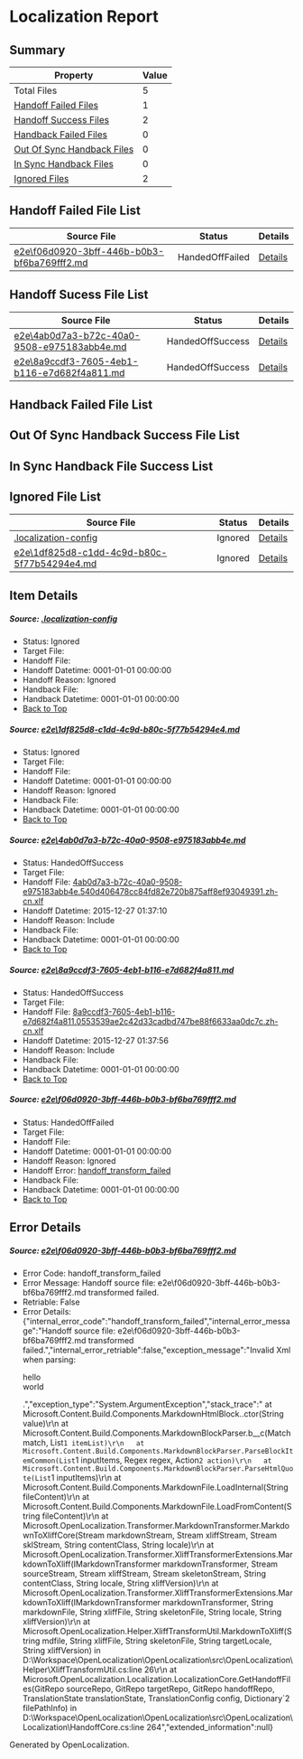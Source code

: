 # <a name='report-top'></a> Localization Report

## Summary
 Property | Value 
 -------- | ----- 
 Total Files | 5
[ Handoff Failed Files ](#handoff-failed-list)| 1
[ Handoff Success Files ](#handoff-success-list)| 2
[ Handback Failed Files ](#handback-failed-list)| 0
[ Out Of Sync Handback Files ](#outofsync-handback-success-list)| 0
[ In Sync Handback Files ](#insync-handback-success-list)| 0
[ Ignored Files ](#ignored-list)| 2

## <a name='handoff-failed-list'></a> Handoff Failed File List
 Source File | Status | Details 
 ----------- | ------ | ------- 
 [e2e\f06d0920-3bff-446b-b0b3-bf6ba769fff2.md](https://github.com/OpenLocalizationTest/oltest/blob/355fa0b0a0d34e3b9a2a4348e392fb2397ede7a5/e2e/f06d0920-3bff-446b-b0b3-bf6ba769fff2.md) | HandedOffFailed | [Details](#e44f27cdfa8b2ce71b73f9a616bbd6553cfc01bd4)

## <a name='handoff-success-list'></a> Handoff Sucess File List
 Source File | Status | Details 
 ----------- | ------ | ------- 
 [e2e\4ab0d7a3-b72c-40a0-9508-e975183abb4e.md](https://github.com/OpenLocalizationTest/oltest/blob/c37272fc7eeb4cb07fb3784ababa90865289ce49/e2e/4ab0d7a3-b72c-40a0-9508-e975183abb4e.md) | HandedOffSuccess | [Details](#012f35e39c99ad01d3be44964c9324b5b92b4e592)
 [e2e\8a9ccdf3-7605-4eb1-b116-e7d682f4a811.md](https://github.com/OpenLocalizationTest/oltest/blob/355fa0b0a0d34e3b9a2a4348e392fb2397ede7a5/e2e/8a9ccdf3-7605-4eb1-b116-e7d682f4a811.md) | HandedOffSuccess | [Details](#b75895d2faf4aa421cbec0236642b0f6fecd4d363)

## <a name='handback-failed-list'></a> Handback Failed File List

## <a name='outofsync-handback-success-list'></a> Out Of Sync Handback Success File List

## <a name='insync-handback-success-list'></a> In Sync Handback File Success List

## <a name='ignored-list'></a> Ignored File List
 Source File | Status | Details 
 ----------- | ------ | ------- 
 [.localization-config](https://github.com/OpenLocalizationTest/oltest/blob/bcb8ecb083c53acd77fd775ca023aacd64c6acee/.localization-config) | Ignored | [Details](#1b1b1cababca9a843d46cac6cc08988e221902dd0)
 [e2e\1df825d8-c1dd-4c9d-b80c-5f77b54294e4.md](https://github.com/OpenLocalizationTest/oltest/blob/bcb8ecb083c53acd77fd775ca023aacd64c6acee/e2e/1df825d8-c1dd-4c9d-b80c-5f77b54294e4.md) | Ignored | [Details](#c5efc134f7ffd4536aede5c433feac8534a38eec1)

## Item Details
##### <a name='1b1b1cababca9a843d46cac6cc08988e221902dd0'></a> Source: [.localization-config](https://github.com/OpenLocalizationTest/oltest/blob/bcb8ecb083c53acd77fd775ca023aacd64c6acee/.localization-config)
* Status: Ignored
* Target File: 
* Handoff File: 
* Handoff Datetime: 0001-01-01 00:00:00
* Handoff Reason: Ignored
* Handback File: 
* Handback Datetime: 0001-01-01 00:00:00
* [Back to Top](#report-top)

##### <a name='c5efc134f7ffd4536aede5c433feac8534a38eec1'></a> Source: [e2e\1df825d8-c1dd-4c9d-b80c-5f77b54294e4.md](https://github.com/OpenLocalizationTest/oltest/blob/bcb8ecb083c53acd77fd775ca023aacd64c6acee/e2e/1df825d8-c1dd-4c9d-b80c-5f77b54294e4.md)
* Status: Ignored
* Target File: 
* Handoff File: 
* Handoff Datetime: 0001-01-01 00:00:00
* Handoff Reason: Ignored
* Handback File: 
* Handback Datetime: 0001-01-01 00:00:00
* [Back to Top](#report-top)

##### <a name='012f35e39c99ad01d3be44964c9324b5b92b4e592'></a> Source: [e2e\4ab0d7a3-b72c-40a0-9508-e975183abb4e.md](https://github.com/OpenLocalizationTest/oltest/blob/c37272fc7eeb4cb07fb3784ababa90865289ce49/e2e/4ab0d7a3-b72c-40a0-9508-e975183abb4e.md)
* Status: HandedOffSuccess
* Target File: 
* Handoff File: [4ab0d7a3-b72c-40a0-9508-e975183abb4e.540d406478cc84fd82e720b875aff8ef93049391.zh-cn.xlf](https://github.com/OpenLocalizationTestOrg/olhandoff/blob/f2f47c241c5f18c0888e70a09963d723a0308176/ol-handoff/OpenLocalizationTestOrg/oltest.zh-cn/qimu/4ab0d7a3-b72c-40a0-9508-e975183abb4e.540d406478cc84fd82e720b875aff8ef93049391.zh-cn.xlf)
* Handoff Datetime: 2015-12-27 01:37:10
* Handoff Reason: Include
* Handback File: 
* Handback Datetime: 0001-01-01 00:00:00
* [Back to Top](#report-top)

##### <a name='b75895d2faf4aa421cbec0236642b0f6fecd4d363'></a> Source: [e2e\8a9ccdf3-7605-4eb1-b116-e7d682f4a811.md](https://github.com/OpenLocalizationTest/oltest/blob/355fa0b0a0d34e3b9a2a4348e392fb2397ede7a5/e2e/8a9ccdf3-7605-4eb1-b116-e7d682f4a811.md)
* Status: HandedOffSuccess
* Target File: 
* Handoff File: [8a9ccdf3-7605-4eb1-b116-e7d682f4a811.0553539ae2c42d33cadbd747be88f6633aa0dc7c.zh-cn.xlf](https://github.com/OpenLocalizationTestOrg/olhandoff/blob/0389de3172cc706c6cad07c5aee30f0461c6a4a4/ol-handoff/OpenLocalizationTestOrg/oltest.zh-cn/qimu/8a9ccdf3-7605-4eb1-b116-e7d682f4a811.0553539ae2c42d33cadbd747be88f6633aa0dc7c.zh-cn.xlf)
* Handoff Datetime: 2015-12-27 01:37:56
* Handoff Reason: Include
* Handback File: 
* Handback Datetime: 0001-01-01 00:00:00
* [Back to Top](#report-top)

##### <a name='e44f27cdfa8b2ce71b73f9a616bbd6553cfc01bd4'></a> Source: [e2e\f06d0920-3bff-446b-b0b3-bf6ba769fff2.md](https://github.com/OpenLocalizationTest/oltest/blob/355fa0b0a0d34e3b9a2a4348e392fb2397ede7a5/e2e/f06d0920-3bff-446b-b0b3-bf6ba769fff2.md)
* Status: HandedOffFailed
* Target File: 
* Handoff File: 
* Handoff Datetime: 0001-01-01 00:00:00
* Handoff Reason: Ignored
* Handoff Error: [handoff_transform_failed](#e44f27cdfa8b2ce71b73f9a616bbd6553cfc01bd4handoff_transform_failed)
* Handback File: 
* Handback Datetime: 0001-01-01 00:00:00
* [Back to Top](#report-top)


## Error Details
##### <a name='e44f27cdfa8b2ce71b73f9a616bbd6553cfc01bd4handoff_transform_failed'></a> Source: [e2e\f06d0920-3bff-446b-b0b3-bf6ba769fff2.md](#e44f27cdfa8b2ce71b73f9a616bbd6553cfc01bd4)
* Error Code: handoff_transform_failed
* Error Message: Handoff source file: e2e\f06d0920-3bff-446b-b0b3-bf6ba769fff2.md transformed failed.
* Retriable: False
* Error Details: {"internal_error_code":"handoff_transform_failed","internal_error_message":"Handoff source file: e2e\\f06d0920-3bff-446b-b0b3-bf6ba769fff2.md transformed failed.","internal_error_retriable":false,"exception_message":"Invalid Xml when parsing: <p>hello <br> world</p>.","exception_type":"System.ArgumentException","stack_trace":"   at Microsoft.Content.Build.Components.MarkdownHtmlBlock..ctor(String value)\r\n   at Microsoft.Content.Build.Components.MarkdownBlockParser.<ParseHtmlQuote>b__c(Match match, List`1 itemList)\r\n   at Microsoft.Content.Build.Components.MarkdownBlockParser.ParseBlockItemCommon(List`1 inputItems, Regex regex, Action`2 action)\r\n   at Microsoft.Content.Build.Components.MarkdownBlockParser.ParseHtmlQuote(List`1 inputItems)\r\n   at Microsoft.Content.Build.Components.MarkdownFile.LoadInternal(String fileContent)\r\n   at Microsoft.Content.Build.Components.MarkdownFile.LoadFromContent(String fileContent)\r\n   at Microsoft.OpenLocalization.Transformer.MarkdownTransformer.MarkdownToXliffCore(Stream markdownStream, Stream xliffStream, Stream sklStream, String contentClass, String locale)\r\n   at Microsoft.OpenLocalization.Transformer.XliffTransformerExtensions.MarkdownToXliff(IMarkdownTransformer markdownTransformer, Stream sourceStream, Stream xliffStream, Stream skeletonStream, String contentClass, String locale, String xliffVersion)\r\n   at Microsoft.OpenLocalization.Transformer.XliffTransformerExtensions.MarkdownToXliff(IMarkdownTransformer markdownTransformer, String markdownFile, String xliffFile, String skeletonFile, String locale, String xliffVersion)\r\n   at Microsoft.OpenLocalization.Helper.XliffTransformUtil.MarkdownToXliff(String mdfile, String xliffFile, String skeletonFile, String targetLocale, String xliffVersion) in D:\\Workspace\\OpenLocalization\\OpenLocalization\\src\\OpenLocalization\\Helper\\XliffTransformUtil.cs:line 26\r\n   at Microsoft.OpenLocalization.Localization.LocalizationCore.GetHandoffFiles(GitRepo sourceRepo, GitRepo targetRepo, GitRepo handoffRepo, TranslationState translationState, TranslationConfig config, Dictionary`2 filePathInfo) in D:\\Workspace\\OpenLocalization\\OpenLocalization\\src\\OpenLocalization\\Localization\\HandoffCore.cs:line 264","extended_information":null}


Generated by OpenLocalization.
